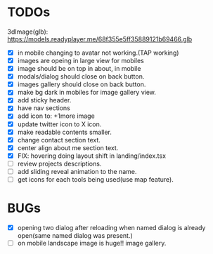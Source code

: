 # TODOs

3dImage(glb): https://models.readyplayer.me/68f355e5ff35889121b69466.glb

- [x] in mobile changing to avatar not working.(TAP working)
- [x] images are opeing in large view for mobiles
- [x] image should be on top in about, in mobile
- [x] modals/dialog should close on back button.
- [x] images gallery should close on back button.
- [x] make bg dark in mobiles for image gallery view.
- [x] add sticky header.
- [x] have nav sections
- [x] add icon to: +1more image
- [x] update twitter icon to X icon.
- [x] make readable contents smaller. 
- [x] change contact section text.
- [x] center align about me section text.
- [x] FIX: hovering doing layout shift in <Btn></Btn> landing/index.tsx 
- [ ] review projects descriptions.
- [ ] add sliding reveal animation to the name.
- [ ] get icons for each tools being used(use map feature).

# BUGs
- [x] opening two dialog after reloading when named dialog is already open(same named dialog was present.)
- [ ] on mobile landscape image is huge!! image gallery.
